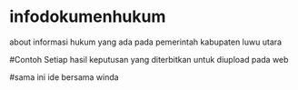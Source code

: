 # infodokumenhukum
about informasi hukum yang ada pada pemerintah kabupaten luwu utara

#Contoh
Setiap hasil keputusan yang diterbitkan untuk diupload pada web

#sama
ini ide bersama winda
